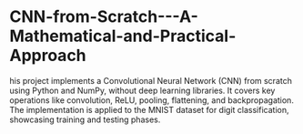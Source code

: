 # CNN-from-Scratch---A-Mathematical-and-Practical-Approach
his project implements a Convolutional Neural Network (CNN) from scratch using Python and NumPy, without deep learning libraries. It covers key operations like convolution, ReLU, pooling, flattening, and backpropagation. The implementation is applied to the MNIST dataset for digit classification, showcasing training and testing phases. 
